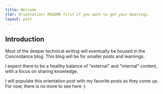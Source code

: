 ```yaml
---
title: Welcome
tldr: Orientation! README first if you want to get your bearings.
layout: post
---
```


## Introduction

Most of the deeper technical writing will eventually be housed in the Concordance blog. This blog will be for smaller posts and learnings.

I expect there to be a healthy balance of "external" and "internal" content, with a focus on sharing knowledge.

I will populate this orientation post with my favorite posts as they come up. For now, there is no more to see here :)

<!--This site now supports Markdown posts. Drop files into `_posts/` using the naming convention `YYYY-MM-DD-title.md`.

<!--Images can be referenced by absolute paths (recommended), for example:-->


<!--Embedded videos can be included via raw HTML, for example:-->


<!--<iframe width="560" height="315" src="https://www.youtube.com/embed/dQw4w9WgXcQ" title="YouTube video player" frameborder="0" allow="accelerometer; autoplay; clipboard-write; encrypted-media; gyroscope; picture-in-picture" allowfullscreen></iframe>-->

<!--Tip: store post-specific images under `assets/blog/<slug>/...` and link them as `/assets/blog/<slug>/file.png`.-->
